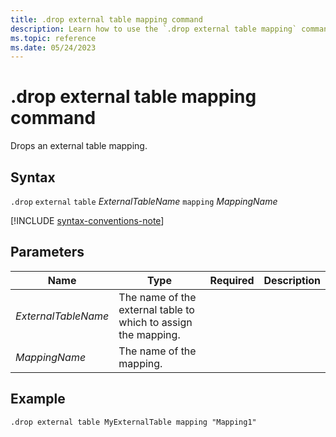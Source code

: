 ```yaml
---
title: .drop external table mapping command
description: Learn how to use the `.drop external table mapping` command to drop an external table mapping for Azure Blob Storage or Azure Data Lake external tables.
ms.topic: reference
ms.date: 05/24/2023
---
```


# .drop external table mapping command

Drops an external table mapping.

## Syntax

`.drop` `external` `table` *ExternalTableName* `mapping` *MappingName*

[!INCLUDE [syntax-conventions-note](../../includes/syntax-conventions-note.md)]

## Parameters

|Name|Type|Required|Description|
|--|--|--|--|
|*ExternalTableName*|The name of the external table to which to assign the mapping.|
|*MappingName*|The name of the mapping.|

## Example

```kusto
.drop external table MyExternalTable mapping "Mapping1" 
```
